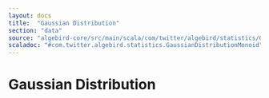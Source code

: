 ```yaml
---
layout: docs
title:  "Gaussian Distribution"
section: "data"
source: "algebird-core/src/main/scala/com/twitter/algebird/statistics/GaussianDistributionMonoid.scala"
scaladoc: "#com.twitter.algebird.statistics.GaussianDistributionMonoid"
---
```


# Gaussian Distribution
